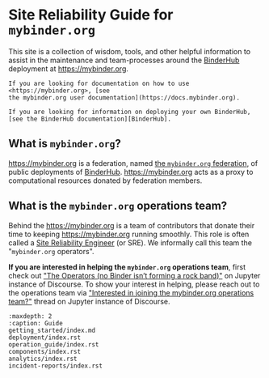 # Site Reliability Guide for `mybinder.org`

This site is a collection of wisdom, tools, and other helpful
information to assist in the maintenance and team-processes around the
[BinderHub] deployment at <https://mybinder.org>.

```{tip}
If you are looking for documentation on how to use <https://mybinder.org>, [see
the mybinder.org user documentation](https://docs.mybinder.org).
```

```{tip}
If you are looking for information on deploying your own BinderHub,
[see the BinderHub documentation][BinderHub].
```

## What is `mybinder.org`?

<https://mybinder.org> is a federation, named [the `mybinder.org` federation](mybinder-federation), of public deployments of [BinderHub].
<https://mybinder.org> acts as a proxy to computational resources donated by federation members.

## What is the `mybinder.org` operations team?

Behind the <https://mybinder.org> is a team of contributors that donate
their time to keeping <https://mybinder.org> running smoothly. This role is often
called a [Site Reliability
Engineer](https://en.wikipedia.org/wiki/Site_Reliability_Engineering)
(or SRE). We informally call this team the "`mybinder.org` operators".

**If you are interested in helping the `mybinder.org` operations team**,
first check out ["The Operators (no Binder isn’t forming a rock band)"](https://discourse.jupyter.org/t/the-operators-no-binder-isnt-forming-a-rock-band/694) on Jupyter instance of Discourse.
To show your interest in helping, please reach out to the operations
team via ["Interested in joining the mybinder.org operations team?"](https://discourse.jupyter.org/t/interested-in-joining-the-mybinder-org-operations-team/761) thread on Jupyter instance of Discourse.

```{toctree}
:maxdepth: 2
:caption: Guide
getting_started/index.md
deployment/index.rst
operation_guide/index.rst
components/index.rst
analytics/index.rst
incident-reports/index.rst
```

[BinderHub]: https://binderhub.readthedocs.io/